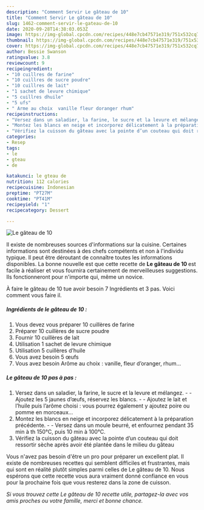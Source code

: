 ```yaml
---
description: "Comment Servir Le gâteau de 10"
title: "Comment Servir Le gâteau de 10"
slug: 1462-comment-servir-le-gateau-de-10
date: 2020-09-28T14:38:03.053Z
image: https://img-global.cpcdn.com/recipes/448e7cb47571e319/751x532cq70/le-gateau-de-10-photo-principale-de-la-recette.jpg
thumbnail: https://img-global.cpcdn.com/recipes/448e7cb47571e319/751x532cq70/le-gateau-de-10-photo-principale-de-la-recette.jpg
cover: https://img-global.cpcdn.com/recipes/448e7cb47571e319/751x532cq70/le-gateau-de-10-photo-principale-de-la-recette.jpg
author: Bessie Swanson
ratingvalue: 3.8
reviewcount: 9
recipeingredient:
- "10 cuillres de farine"
- "10 cuillres de sucre poudre"
- "10 cuillres de lait"
- "1 sachet de levure chimique"
- "5 cuillres dhuile"
- "5 ufs"
- " Arme au choix  vanille fleur doranger rhum"
recipeinstructions:
- "Versez dans un saladier, la farine, le sucre et la levure et mélangez.  Ajoutez les 5 jaunes d’œufs, réservez les blancs.  Ajoutez le lait et l’huile puis l’arôme choisi : vous pourrez également y ajoutez poire ou pomme en morceaux..."
- "Montez les blancs en neige et incorporez délicatement à la préparation précédente.  Versez dans un moule beurré, et enfournez pendant 35 min à th 150°C, puis 10 min à 100°C."
- "Vérifiez la cuisson du gâteau avec la pointe d’un couteau qui doit ressortir sèche après avoir été plantée dans le milieu du gâteau"
categories:
- Resep
tags:
- le
- gteau
- de

katakunci: le gteau de 
nutrition: 112 calories
recipecuisine: Indonesian
preptime: "PT27M"
cooktime: "PT41M"
recipeyield: "1"
recipecategory: Dessert

---
```



![Le gâteau de 10](https://img-global.cpcdn.com/recipes/448e7cb47571e319/751x532cq70/le-gateau-de-10-photo-principale-de-la-recette.jpg)

Il existe de nombreuses sources d'informations sur la cuisine. Certaines informations sont destinées à des chefs compétents et non à l'individu typique. Il peut être déroutant de connaître toutes les informations disponibles. La bonne nouvelle est que cette recette de <strong> Le gâteau de 10 </strong> est facile à réaliser et vous fournira certainement de merveilleuses suggestions. Ils fonctionneront pour n'importe qui, même un novice.

<!--inarticleads1-->

À faire le gâteau de 10 tue avoir besoin 7 Ingrédients et 3 pas. Voici comment vous faire il.

##### Ingrédients de le gâteau de 10 :

1. Vous devez vous préparer 10 cuillères de farine
1. Préparer 10 cuillères de sucre poudre
1. Fournir 10 cuillères de lait
1. Utilisation 1 sachet de levure chimique
1. Utilisation 5 cuillères d’huile
1. Vous avez besoin 5 œufs
1. Vous avez besoin  Arôme au choix : vanille, fleur d’oranger, rhum…




<!--inarticleads2-->

##### Le gâteau de 10 pas à pas :

1. Versez dans un saladier, la farine, le sucre et la levure et mélangez. -  - Ajoutez les 5 jaunes d’œufs, réservez les blancs. -  - Ajoutez le lait et l’huile puis l’arôme choisi : vous pourrez également y ajoutez poire ou pomme en morceaux...
1. Montez les blancs en neige et incorporez délicatement à la préparation précédente. -  - Versez dans un moule beurré, et enfournez pendant 35 min à th 150°C, puis 10 min à 100°C.
1. Vérifiez la cuisson du gâteau avec la pointe d’un couteau qui doit ressortir sèche après avoir été plantée dans le milieu du gâteau




<!--inarticleads1-->

<p>
Vous n'avez pas besoin d'être un pro pour préparer un excellent plat. Il existe de nombreuses recettes qui semblent difficiles et frustrantes, mais qui sont en réalité plutôt simples parmi celles de Le gâteau de 10. Nous espérons que cette recette vous aura vraiment donné confiance en vous pour la prochaine fois que vous resterez dans la zone de cuisson.
</p>

<p>
<i>Si vous trouvez cette Le gâteau de 10 recette utile, partagez-la avec vos amis proches ou votre famille, merci et bonne chance.</i>
</p>
